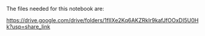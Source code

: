 The files needed for this notebook are:

https://drive.google.com/drive/folders/1fIIXe2Kq6AKZRkIr9kafJfOOxDI5U0Hk?usp=share_link
